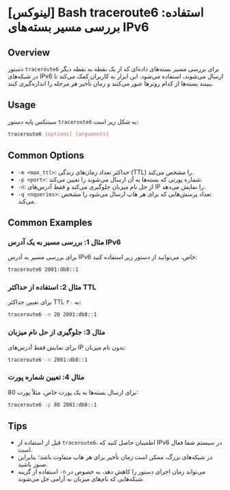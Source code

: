 # [لینوکس] Bash traceroute6 استفاده: بررسی مسیر بسته‌های IPv6

## Overview
دستور `traceroute6` برای بررسی مسیر بسته‌های داده‌ای که از یک نقطه به نقطه دیگر در شبکه‌های IPv6 ارسال می‌شوند، استفاده می‌شود. این ابزار به کاربران کمک می‌کند تا ببینند بسته‌ها از کدام روترها عبور می‌کنند و زمان تأخیر هر مرحله را اندازه‌گیری کنند.

## Usage
سینتکس پایه دستور `traceroute6` به شکل زیر است:

```bash
traceroute6 [options] [arguments]
```

## Common Options
- `-m <max_ttl>`: حداکثر تعداد زمان‌های زندگی (TTL) را مشخص می‌کند.
- `-p <port>`: شماره پورتی که بسته‌ها به آن ارسال می‌شوند را تعیین می‌کند.
- `-n`: از حل نام میزبان جلوگیری می‌کند و فقط آدرس‌های IP را نمایش می‌دهد.
- `-q <nqueries>`: تعداد پرسش‌هایی که برای هر هاپ ارسال می‌شود را مشخص می‌کند.

## Common Examples
### مثال 1: بررسی مسیر به یک آدرس IPv6
برای بررسی مسیر به آدرس IPv6 خاص، می‌توانید از دستور زیر استفاده کنید:

```bash
traceroute6 2001:db8::1
```

### مثال 2: استفاده از حداکثر TTL
برای تعیین حداکثر TTL به ۲۰:

```bash
traceroute6 -m 20 2001:db8::1
```

### مثال 3: جلوگیری از حل نام میزبان
برای نمایش فقط آدرس‌های IP بدون نام میزبان:

```bash
traceroute6 -n 2001:db8::1
```

### مثال 4: تعیین شماره پورت
برای ارسال بسته‌ها به یک پورت خاص، مثلاً پورت 80:

```bash
traceroute6 -p 80 2001:db8::1
```

## Tips
- قبل از استفاده از `traceroute6`، اطمینان حاصل کنید که IPv6 در سیستم شما فعال است.
- در شبکه‌های بزرگ، ممکن است زمان تأخیر برای هر هاپ متفاوت باشد؛ بنابراین صبور باشید.
- استفاده از گزینه `-n` می‌تواند زمان اجرای دستور را کاهش دهد، به خصوص در شبکه‌هایی که نام‌های میزبان به آرامی حل می‌شوند.